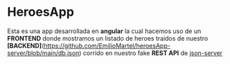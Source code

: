 # HeroesApp

Esta es una app desarrollada en **angular** la cual hacemos uso de un **FRONTEND** donde mostramos un listado de heroes traidos de nuestro **[BACKEND]**(https://github.com/EmilioMartel/heroesApp-server/blob/main/db.json) corrido en nuestro fake **REST API** de [json-server](https://www.npmjs.com/package/json-server)
